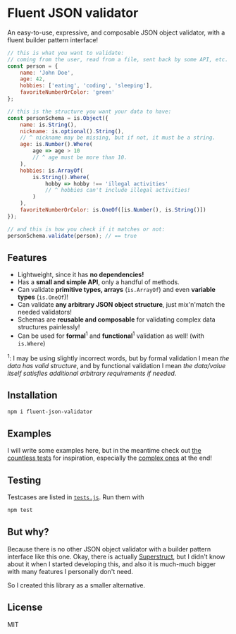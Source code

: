 # Fluent JSON validator

An easy-to-use, expressive, and composable JSON object validator, with a fluent builder pattern interface!

```javascript
// this is what you want to validate:
// coming from the user, read from a file, sent back by some API, etc.
const person = {
    name: 'John Doe',
    age: 42,
    hobbies: ['eating', 'coding', 'sleeping'],
    favoriteNumberOrColor: 'green'
};

// this is the structure you want your data to have:
const personSchema = is.Object({
    name: is.String(),
    nickname: is.optional().String(),
    // ^ nickname may be missing, but if not, it must be a string.
    age: is.Number().Where(
        age => age > 10
        // ^ age must be more than 10.
    ),
    hobbies: is.ArrayOf(
        is.String().Where(
            hobby => hobby !== 'illegal activities'
            // ^ hobbies can't include illegal activities!
        )
    ),
    favoriteNumberOrColor: is.OneOf([is.Number(), is.String()])
});

// and this is how you check if it matches or not:
personSchema.validate(person); // == true
```


## Features

 * Lightweight, since it has **no dependencies!**
 * Has a **small and simple API**, only a handful of methods.
 * Can validate **primitive types, arrays** (`is.ArrayOf`) and even **variable types** (`is.OneOf`)!
 * Can validate **any arbitrary JSON object structure**, just mix'n'match the needed validators!
 * Schemas are **reusable and composable** for validating complex data structures painlessly!
 * Can be used for **formal**<sup>1</sup> and **functional**<sup>1</sup> validation as well! (with `is.Where`)

<sup>1</sup>: I may be using slightly incorrect words, but by formal validation I mean _the data has valid structure_, and by functional validation I mean _the data/value itself satisfies additional arbitrary requirements if needed_.


## Installation

```bash
npm i fluent-json-validator
```


## Examples

I will write some examples here, but in the meantime check out [the countless tests](./tests.js) for inspiration, especially the [complex ones](./tests.js#L285) at the end!


## Testing

Testcases are listed in [`tests.js`](./tests.js). Run them with
```bash
npm test
```


## But why?

Because there is no other JSON object validator with a builder pattern interface like this one. Okay, there is actually [Superstruct](https://www.npmjs.com/package/superstruct), but I didn't know about it when I started developing this, and also it is much-much bigger with many features I personally don't need.

So I created this library as a smaller alternative.


## License

MIT
